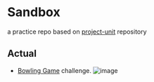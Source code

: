 # Sandbox
a practice repo based on [project-unit](https://github.com/medaminben/project-unit) repository

## Actual 
- [Bowling Game](https://codingdojo.org/kata/Bowling/) challenge.
![image](https://github.com/medaminben/Sandbox/assets/166343832/ec0dd7c8-fc45-4f40-b6a6-ebd51d441b65)

